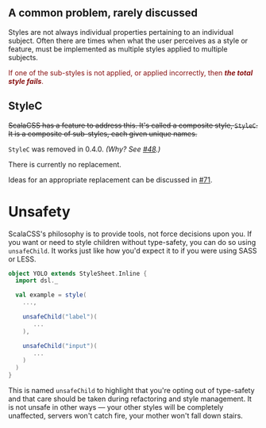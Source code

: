 ## A common problem, rarely discussed

Styles are not always individual properties pertaining to an individual subject.
Often there are times when what the user perceives as a style or feature,
must be implemented as multiple styles applied to multiple subjects.

<p style="color:#811">
If one of the sub-styles is not applied, or applied incorrectly,
then <em><strong>the total style fails</strong></em>.
</p>

## StyleC

~~ScalaCSS has a feature to address this.
It's called a composite style, `StyleC`.
It is a composite of sub-styles, each given unique names.~~

`StyleC` was removed in 0.4.0. *(Why? See [#48](https://github.com/japgolly/scalacss/issues/48).)*

There is currently no replacement.

Ideas for an appropriate replacement can be discussed in [#71](https://github.com/japgolly/scalacss/issues/71).


# Unsafety

ScalaCSS's philosophy is to provide tools, not force decisions upon you.
If you want or need to style children without type-safety, you can do so
using `unsafeChild`. It works just like how you'd expect it to if you were
using SASS or LESS.

```scala
object YOLO extends StyleSheet.Inline {
  import dsl._

  val example = style(
    ...,

    unsafeChild("label")(
       ...
    ),

    unsafeChild("input")(
       ...
    )
  )
}
```

This is named `unsafeChild` to highlight that you're opting out of type-safety
and that care should be taken during refactoring and style management.
It is not unsafe in other ways — your other styles will be completely
unaffected, servers won't catch fire, your mother won't fall down stairs.
